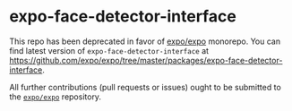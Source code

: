 # expo-face-detector-interface

This repo has been deprecated in favor of [expo/expo](https://github.com/expo/expo) monorepo. You can find latest version of `expo-face-detector-interface` at https://github.com/expo/expo/tree/master/packages/expo-face-detector-interface.

All further contributions (pull requests or issues) ought to be submitted to the [`expo/expo`](https://github.com/expo/expo) repository.
